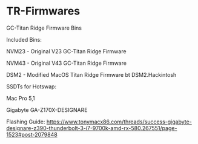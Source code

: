 # TR-Firmwares
GC-Titan Ridge Firmware Bins

Included Bins:

NVM23 - Original V23 GC-Titan Ridge Firmware

NVM43 - Original V43 GC-Titan Ridge Firmware

DSM2 - Modified MacOS Titan Ridge Firmware bt DSM2.Hackintosh




SSDTs for Hotswap:

Mac Pro 5,1

Gigabyte GA-Z170X-DESIGNARE


Flashing Guide:
https://www.tonymacx86.com/threads/success-gigabyte-designare-z390-thunderbolt-3-i7-9700k-amd-rx-580.267551/page-1523#post-2079848
